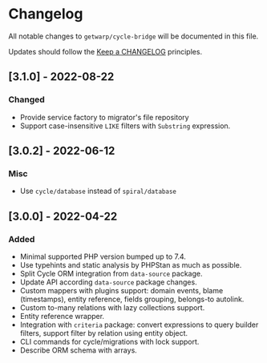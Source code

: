 # Changelog

All notable changes to `getwarp/cycle-bridge` will be documented in this file.

Updates should follow the [Keep a CHANGELOG](http://keepachangelog.com/) principles.

## [3.1.0] - 2022-08-22

### Changed

- Provide service factory to migrator's file repository
- Support case-insensitive `LIKE` filters with `Substring` expression.

## [3.0.2] - 2022-06-12

### Misc

- Use `cycle/database` instead of `spiral/database`

## [3.0.0] - 2022-04-22

### Added

- Minimal supported PHP version bumped up to 7.4.
- Use typehints and static analysis by PHPStan as much as possible.
- Split Cycle ORM integration from `data-source` package.
- Update API according `data-source` package changes.
- Custom mappers with plugins support: domain events, blame (timestamps), entity reference, fields grouping, belongs-to
  autolink.
- Custom to-many relations with lazy collections support.
- Entity reference wrapper.
- Integration with `criteria` package: convert expressions to query builder filters, support filter by relation using
  entity object.
- CLI commands for cycle/migrations with lock support.
- Describe ORM schema with arrays.
